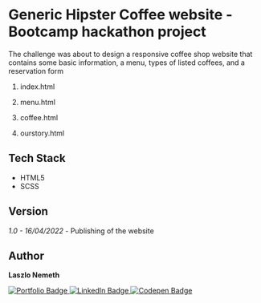 # Generic Hipster Coffee website - Bootcamp hackathon project

The challenge was about to design a responsive coffee shop website that contains some basic information, a menu, types of listed coffees, and a reservation form

1. index.html

2. menu.html

3. coffee.html

4. ourstory.html
## Tech Stack

- HTML5
- SCSS
## Version

*1.0 - 16/04/2022* - Publishing of the website
## Author

<b>Laszlo Nemeth</b>

<div id="badges">
  <a href="https://lac0220.github.io/lac0220/">
    <img src="https://img.shields.io/badge/Portfolio-red?style=for-the-badge&logo=logoColor=white" alt="Portfolio Badge"/>
  </a>
  <a href="https://www.linkedin.com/in/nemeth0220">
    <img src="https://img.shields.io/badge/LinkedIn-blue?style=for-the-badge&logo=linkedin&logoColor=white" alt="LinkedIn Badge"/>
  </a>
  <a href="https://codepen.io/lac0220/">
    <img src="https://img.shields.io/badge/Codepen-black?style=for-the-badge&logo=codepen&logoColor=white" alt="Codepen Badge"/>
  </a>
</div>

